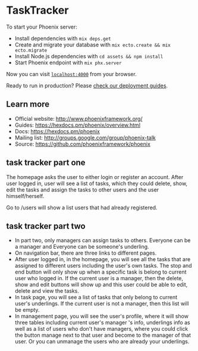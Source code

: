 # TaskTracker

To start your Phoenix server:

  * Install dependencies with `mix deps.get`
  * Create and migrate your database with `mix ecto.create && mix ecto.migrate`
  * Install Node.js dependencies with `cd assets && npm install`
  * Start Phoenix endpoint with `mix phx.server`

Now you can visit [`localhost:4000`](http://localhost:4000) from your browser.

Ready to run in production? Please [check our deployment guides](https://hexdocs.pm/phoenix/deployment.html).

## Learn more

  * Official website: http://www.phoenixframework.org/
  * Guides: https://hexdocs.pm/phoenix/overview.html
  * Docs: https://hexdocs.pm/phoenix
  * Mailing list: http://groups.google.com/group/phoenix-talk
  * Source: https://github.com/phoenixframework/phoenix

## task tracker part one 

The homepage asks the user to either login or register an account. 
After user logged in, user will see a list of tasks, which they could delete,
show, edit the tasks and assign the tasks to other users and the user 
himself/herself. 

Go to /users will show a list users that had already registered. 

## task tracker part two

* In part two, only managers can assign tasks to others. Everyone can be a manager and
  Everyone can be someone's underling. 
* On navigation bar, there are three links to different pages. 
* After user logged in, in the homepage, you will see all the tasks that are assigned to different users
  including the user's own tasks. The stop and end button will only show up when a specific task is belong to
  current user who logged in. If the current user is a manager, then the delete, show and edit buttons will show up and 
  this user could be able to edit, delete and view the tasks. 
* In task page, you will see a list of tasks that only belong to current user's  underlings. If the current user is 
  not a manager, then this list will be empty. 
* In management page, you will see the user's profile, where it will show three tables including current user's manager
  's info, underlings info as well as a list of users who don't have managers, where you could click the button manage 
  next to that user and become to the manager of that user. Or you can unmanage the users who are already your 
  underlings.  
